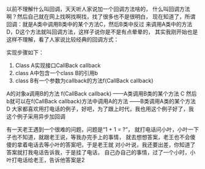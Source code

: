 以前不理解什么叫回调，天天听人家说加一个回调方法啥的，
什么叫回调方法啊？然后自己就在网上找啊找啊找，找了很多也不是很明白，
现在知道了，所谓回调：就是A类中调用B类中的某个方法C，然后B类中反过
来调用A类中的方法D，D这个方法就叫回调方法，这样子说你是不是有点晕晕的，
其实我刚开始也是这样不理解，看了人家说比较经典的回调方式：

实现步骤如下：
1. Class A实现接口CallBack callback
2. class A中包含一个class B的引用b
3. class B有一个参数为callback的方法f(CallBack callback)

A的对象a调用B的方法 f(CallBack callback) ——A类调用B类的某个方法 C
然后b就可以在f(CallBack callback)方法中调用A的方法 ——B类调用A类的某个方法D
大家都喜欢用打电话的例子，好吧，为了跟上时代，我也用这个例子好了，我这个例子采用异步加回调

有一天老王遇到一个很难的问题，问题是“1 + 1 = ?”，
就打电话问小叶，小叶一下子也不知道，就跟老王说，等我办完手上的事情，
就去想想答案，老王也不会傻傻的拿着电话去等小叶的答案吧，于是老王就
对小叶说，我还要出差，你知道了答案就打我电话告诉我，于是挂了电话，
自己办自己的事情，过了一个小时，小叶打电话给老王，告诉他答案是2

